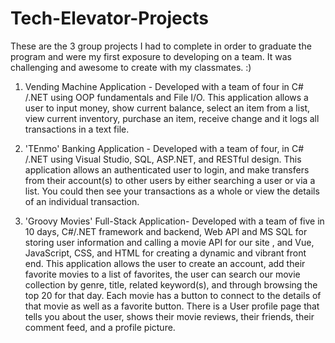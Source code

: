 # Tech-Elevator-Projects
These are the 3 group projects I had to complete in order to graduate the program and were my first exposure to developing on a team. It was challenging and awesome to create with my classmates. :)

1. Vending Machine Application - Developed with a team of four in C# /.NET using OOP fundamentals and File I/O. This application allows a user to input money, show current balance, select an item from a list, view current inventory, purchase an item, receive change and it logs all transactions in a text file.

2. 'TEnmo' Banking Application - Developed with a team of four, in C# /.NET using Visual Studio, SQL, ASP.NET, and RESTful design. This application allows an authenticated user to login, and make transfers from their account(s) to other users by either searching a user or via a list. You could then see your transactions as a whole or view the details of an individual transaction.

3. 'Groovy Movies' Full-Stack Application- Developed with a team of five in 10 days, C#/.NET framework and backend, Web API and MS SQL for storing user information and calling a movie API for our site , and Vue, JavaScript, CSS, and HTML for creating a dynamic and vibrant front end. This application allows the user to create an account, add their favorite movies to a list of favorites, the user can search our movie collection by genre, title, related keyword(s), and through browsing the top 20 for that day. Each movie has a button to connect to the details of that movie as well as a favorite button. There is a User profile page that tells you about the user, shows their movie reviews, their friends, their comment feed, and a profile picture.
